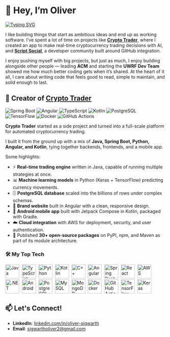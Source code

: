 # 👋 Hey, I’m Oliver

[![Typing SVG](https://readme-typing-svg.herokuapp.com?size=24&color=F7CE3E&lines=Full+Stack+Developer;AI+Experimenter;Team+Builder;Module+Architect;Open+Source+Contributor)](https://git.io/typing-svg)


I like building things that start as ambitious ideas and end up as working
software. I’ve spent a lot of time on projects like
**[Crypto Trader](https://github.com/theoliverlear/Crypto-Trader)**, where I
created an app to make real-time cryptocurrency trading decisions with AI, and
**[Script Social](https://github.com/theoliverlear/Script-Social)**, a
developer community built around GitHub integration.

I enjoy pushing myself with big projects, but just as much, I enjoy building
alongside other people — leading **ACM** and starting the **UWRF Dev Team**
showed me how much better coding gets when it’s shared. At the heart of it
all, I care about writing code that feels good to read, simple to maintain,
and solid enough to last.


## 🚀 Creator of [Crypto Trader](https://github.com/theoliverlear/Crypto-Trader)
![Spring Boot](https://img.shields.io/badge/Spring_Boot-6DB33F?logo=springboot&logoColor=white)
![Angular](https://img.shields.io/badge/Angular-DD0031?logo=angular&logoColor=white)
![TypeScript](https://img.shields.io/badge/TypeScript-3178C6?logo=typescript&logoColor=white)
![Kotlin](https://img.shields.io/badge/Kotlin-0095D5?logo=kotlin&logoColor=white)
![PostgreSQL](https://img.shields.io/badge/PostgreSQL-4169E1?logo=postgresql&logoColor=white)
![TensorFlow](https://img.shields.io/badge/TensorFlow-FF6F00?logo=tensorflow&logoColor=white)
![Docker](https://img.shields.io/badge/Docker-2496ED?logo=docker&logoColor=white)
![GitHub Actions](https://img.shields.io/badge/GitHub_Actions-2088FF?logo=githubactions&logoColor=white)


**Crypto Trader** started as a side project and turned into a full-scale 
platform for automated cryptocurrency trading.  

I built it from the ground up with a mix of **Java, Spring Boot, Python,
Angular, and Kotlin**, tying together backends, frontends, and a mobile app.

Some highlights:
- ⚡ **Real-time trading engine** written in Java, capable of running multiple
  strategies at once.
- 📊 **Machine learning models** in Python (Keras + TensorFlow) predicting
  currency movements.
- 🗄️ **PostgreSQL database** scaled into the billions of rows under complex
  schemas.
- 🎨 **Brand website** built in Angular with a clean, responsive design.
- 📱 **Android mobile app** built with Jetpack Compose in Kotlin, packaged
  with Gradle.
- ☁️ **Cloud integration** with AWS for deployment, security, and user
  authentication.
- 🧩 Published **30+ open-source packages** on PyPI, npm, and Maven as part 
   of its module architecture.


### 🛠️ My Top Tech

<p align="left">
  <img src="https://cdn.jsdelivr.net/gh/devicons/devicon/icons/java/java-original.svg" title="Java" width="44" height="44"/>&nbsp;
  <img src="https://cdn.jsdelivr.net/gh/devicons/devicon/icons/typescript/typescript-original.svg" title="TypeScript" width="44" height="44"/>&nbsp;
  <img src="https://cdn.jsdelivr.net/gh/devicons/devicon/icons/python/python-original.svg" title="Python" width="44" height="44"/>&nbsp;
  <img src="https://cdn.jsdelivr.net/gh/devicons/devicon/icons/kotlin/kotlin-original.svg" title="Kotlin" width="44" height="44"/>&nbsp;
  <img src="https://cdn.jsdelivr.net/gh/devicons/devicon/icons/cplusplus/cplusplus-original.svg" title="C++" width="44" height="44"/>&nbsp;
  <img src="https://cdn.jsdelivr.net/gh/devicons/devicon/icons/angularjs/angularjs-original.svg" title="Angular" width="44" height="44"/>&nbsp;
  <img src="https://cdn.jsdelivr.net/gh/devicons/devicon/icons/spring/spring-original.svg" title="Spring Boot" width="44" height="44"/>&nbsp;
  <img src="https://cdn.jsdelivr.net/gh/devicons/devicon/icons/react/react-original.svg" title="React" width="44" height="44"/>&nbsp;
  <img src="https://cdn.jsdelivr.net/gh/devicons/devicon/icons/amazonwebservices/amazonwebservices-plain-wordmark.svg" title="AWS" width="44" height="44"/>&nbsp;
  <img src="https://cdn.jsdelivr.net/gh/devicons/devicon/icons/dotnetcore/dotnetcore-original.svg" title=".NET" width="44" height="44"/>&nbsp;
  <img src="https://cdn.jsdelivr.net/gh/devicons/devicon/icons/android/android-original.svg" title="Android" width="44" height="44"/>&nbsp;
  <img src="https://cdn.jsdelivr.net/gh/devicons/devicon/icons/postgresql/postgresql-original.svg" title="PostgreSQL" width="44" height="44"/>&nbsp;
  <img src="https://cdn.jsdelivr.net/gh/devicons/devicon/icons/mysql/mysql-original.svg" title="MySQL" width="44" height="44"/>&nbsp;
  <img src="https://cdn.jsdelivr.net/gh/devicons/devicon/icons/mongodb/mongodb-original.svg" title="MongoDB" width="44" height="44"/>&nbsp;
  <img src="https://cdn.jsdelivr.net/gh/devicons/devicon/icons/docker/docker-original.svg" title="Docker" width="44" height="44"/>&nbsp;
  <img src="https://cdn.jsdelivr.net/gh/devicons/devicon/icons/githubactions/githubactions-original.svg" title="GitHub Actions" width="44" height="44"/>&nbsp;
  <img src="https://cdn.jsdelivr.net/gh/devicons/devicon/icons/tensorflow/tensorflow-original.svg" title="TensorFlow" width="44" height="44"/>&nbsp;
  <img src="https://cdn.jsdelivr.net/gh/devicons/devicon/icons/keras/keras-original.svg" title="Keras" width="44" height="44"/>
</p>

## 📫 Let's Connect!

- **LinkedIn**: [linkedin.com/in/oliver-sigwarth](https://www.linkedin.com/in/oliver-sigwarth/)
- **Email**: [sigwartholiver2@gmail.com](mailto:sigwartholiver2@gmail.com)